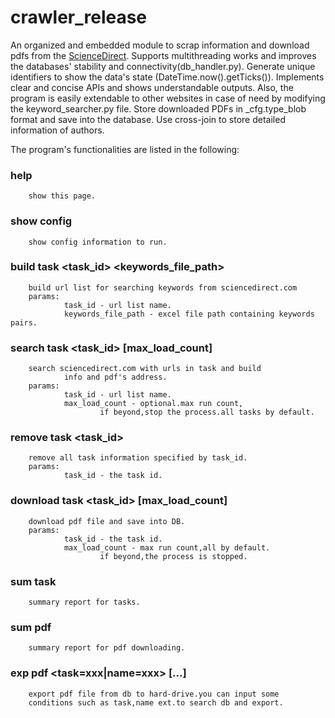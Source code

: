 # crawler_release

An organized and embedded module to scrap information and download pdfs from the [ScienceDirect](https://www.sciencedirect.com/). Supports multithreading works and improves the databases' stability and connectivity(db_handler.py). Generate unique identifiers to show the data's state (DateTime.now().getTicks()). Implements clear and concise APIs and shows understandable outputs. Also, the program is easily extendable to other websites in case of need by modifying the keyword_searcher.py file. Store downloaded PDFs in _cfg.type_blob format and save into the database. Use cross-join to store detailed information of authors. 

The program's functionalities are listed in the following: 

### help
        show this page.

### show config 
        show config information to run.

### build task <task_id> <keywords_file_path>
        build url list for searching keywords from sciencedirect.com
        params:
                task_id - url list name.
                keywords_file_path - excel file path containing keywords pairs.

### search task <task_id> [max_load_count]
        search sciencedirect.com with urls in task and build 
                info and pdf's address.
        params:
                task_id - url list name.
                max_load_count - optional.max run count,
                        if beyond,stop the process.all tasks by default.

### remove task <task_id>
        remove all task information specified by task_id.
        params:
                task_id - the task id.

### download task <task_id> [max_load_count]
        download pdf file and save into DB.
        params:
                task_id - the task id.
                max_load_count - max run count,all by default.
                        if beyond,the process is stopped.

### sum task
        summary report for tasks.

### sum pdf
        summary report for pdf downloading.

### exp pdf <task=xxx|name=xxx> [...]
        export pdf file from db to hard-drive.you can input some
        conditions such as task,name ext.to search db and export.

